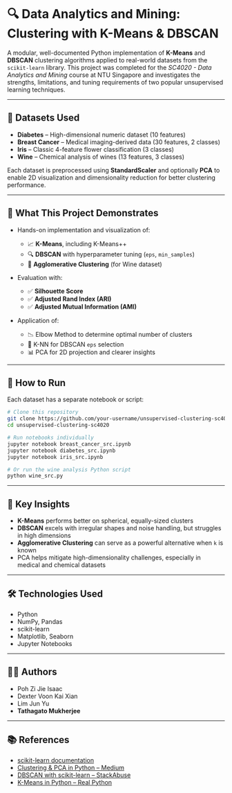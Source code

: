 # 🔍 Data Analytics and Mining: Clustering with K-Means & DBSCAN

A modular, well-documented Python implementation of **K-Means** and **DBSCAN** clustering algorithms applied to real-world datasets from the `scikit-learn` library. This project was completed for the *SC4020 - Data Analytics and Mining* course at NTU Singapore and investigates the strengths, limitations, and tuning requirements of two popular unsupervised learning techniques.

---

## 📂 Datasets Used

- **Diabetes** – High-dimensional numeric dataset (10 features)  
- **Breast Cancer** – Medical imaging-derived data (30 features, 2 classes)  
- **Iris** – Classic 4-feature flower classification (3 classes)  
- **Wine** – Chemical analysis of wines (13 features, 3 classes)

Each dataset is preprocessed using **StandardScaler** and optionally **PCA** to enable 2D visualization and dimensionality reduction for better clustering performance.

---

## 📌 What This Project Demonstrates

- Hands-on implementation and visualization of:
  - 📈 **K-Means**, including K-Means++
  - 🔍 **DBSCAN** with hyperparameter tuning (`eps`, `min_samples`)
  - 🧬 **Agglomerative Clustering** (for Wine dataset)

- Evaluation with:
  - ✅ **Silhouette Score**
  - ✅ **Adjusted Rand Index (ARI)**
  - ✅ **Adjusted Mutual Information (AMI)**

- Application of:
  - 📉 Elbow Method to determine optimal number of clusters
  - 🧭 K-NN for DBSCAN `eps` selection
  - 📊 PCA for 2D projection and clearer insights

---

## 🧪 How to Run

Each dataset has a separate notebook or script:

```bash
# Clone this repository
git clone https://github.com/your-username/unsupervised-clustering-sc4020.git
cd unsupervised-clustering-sc4020

# Run notebooks individually
jupyter notebook breast_cancer_src.ipynb
jupyter notebook diabetes_src.ipynb
jupyter notebook iris_src.ipynb

# Or run the wine analysis Python script
python wine_src.py
```
---

## 🧠 Key Insights

- **K-Means** performs better on spherical, equally-sized clusters  
- **DBSCAN** excels with irregular shapes and noise handling, but struggles in high dimensions  
- **Agglomerative Clustering** can serve as a powerful alternative when `k` is known  
- PCA helps mitigate high-dimensionality challenges, especially in medical and chemical datasets  

---

## 🛠️ Technologies Used

- Python  
- NumPy, Pandas  
- scikit-learn  
- Matplotlib, Seaborn  
- Jupyter Notebooks  

---

## 👨‍💻 Authors

- Poh Zi Jie Isaac  
- Dexter Voon Kai Xian  
- Lim Jun Yu  
- **Tathagato Mukherjee**

---

## 📚 References

- [scikit-learn documentation](https://scikit-learn.org/)
- [Clustering & PCA in Python – Medium](https://medium.com/@jackiee.jecksom/clustering-and-principal-component-analysis-pca-from-sklearn-c8ea5fed6648)
- [DBSCAN with scikit-learn – StackAbuse](https://stackabuse.com/dbscan-with-scikit-learn-in-python/)
- [K-Means in Python – Real Python](https://realpython.com/k-means-clustering-python/)

